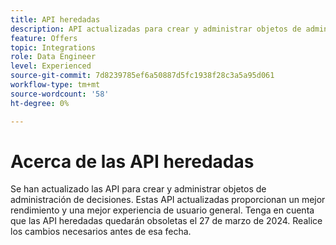 ```yaml
---
title: API heredadas
description: API actualizadas para crear y administrar objetos de administración de decisiones.
feature: Offers
topic: Integrations
role: Data Engineer
level: Experienced
source-git-commit: 7d8239785ef6a50887d5fc1938f28c3a5a95d061
workflow-type: tm+mt
source-wordcount: '58'
ht-degree: 0%

---
```



# Acerca de las API heredadas

Se han actualizado las API para crear y administrar objetos de administración de decisiones. Estas API actualizadas proporcionan un mejor rendimiento y una mejor experiencia de usuario general. Tenga en cuenta que las API heredadas quedarán obsoletas el 27 de marzo de 2024. Realice los cambios necesarios antes de esa fecha.